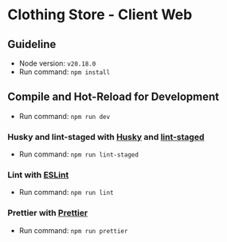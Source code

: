 # Clothing Store - Client Web

## Guideline

- Node version: `v20.18.0`
- Run command: `npm install`

## Compile and Hot-Reload for Development

- Run command: `npm run dev`

### Husky and lint-staged with [Husky](https://typicode.github.io/husky/) and [lint-staged](https://github.com/lint-staged/lint-staged#readme)

- Run command: `npm run lint-staged`

### Lint with [ESLint](https://eslint.org/)

- Run command: `npm run lint`

### Prettier with [Prettier](https://prettier.io/)

- Run command: `npm run prettier`

